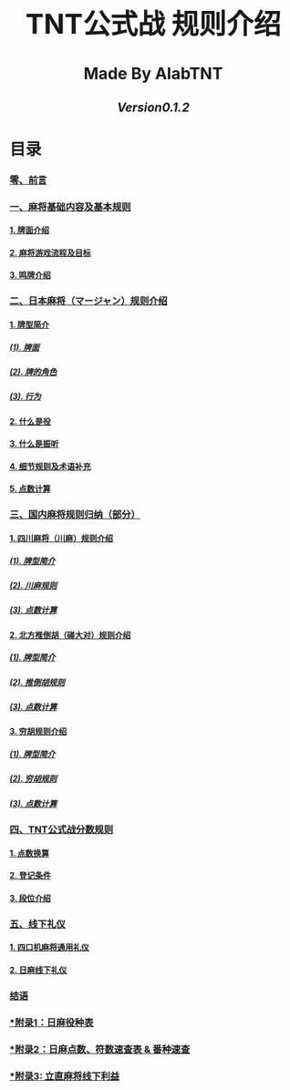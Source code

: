 
<center>

<font size=7> **TNT公式战 规则介绍** </font>

# **Made By AlabTNT**

## *Version0.1.2*

</center>


# **目录**

### [零、前言](./tutorial/0.0.md)

### [一、麻将基础内容及基本规则](./tutorial/1.0.md)

#### [1. 牌面介绍](./tutorial/1.0.md/#1.1)
#### [2. 麻将游戏流程及目标](./tutorial/1.0.md/#1.2)
#### [3. 鸣牌介绍](./tutorial/1.0.md/#1.3)

### [二、日本麻将（マージャン）规则介绍](./tutorial/2.0.md)

#### [1. 牌型简介](./tutorial/2.0.md/#2.1)
##### [(1). 牌面](./tutorial/2.0.md/#2.1.1)
##### [(2). 牌的角色](./tutorial/2.0.md/#2.1.2)
##### [(3). 行为](./tutorial/2.0.md/#2.1.3)
#### [2. 什么是役](./tutorial/2.0.md/#2.2)
#### [3. 什么是振听](./tutorial/2.0.md/#2.3)
#### [4. 细节规则及术语补充](./tutorial/2.0.md/#2.4)
#### [5. 点数计算](./tutorial/2.0.md/#2.5)

### [三、国内麻将规则归纳（部分）](./tutorial/3.0.md)

#### [1. 四川麻将（川麻）规则介绍](./tutorial/3.0.md/#3.1)

##### [(1). 牌型简介](./tutorial/3.0.md/#3.1.1)
##### [(2). 川麻规则](./tutorial/3.0.md/#3.1.2)
##### [(3). 点数计算](./tutorial/3.0.md/#3.1.3)

#### [2. 北方推倒胡（碰大对）规则介绍](./tutorial/3.0.md/#3.2)

##### [(1). 牌型简介](./tutorial/3.0.md/#3.2.1)
##### [(2). 推倒胡规则](./tutorial/3.0.md/#3.2.2)
##### [(3). 点数计算](./tutorial/3.0.md/#3.2.3)

#### [3. 穷胡规则介绍](./tutorial/3.0.md/#3.3)

##### [(1). 牌型简介](./tutorial/3.0.md/#3.3.1)
##### [(2). 穷胡规则](./tutorial/3.0.md/#3.3.2)
##### [(3). 点数计算](./tutorial/3.0.md/#3.3.3)

### [四、TNT公式战分数规则](./tutorial/4.0.md)

#### [1. 点数换算](./tutorial/4.0.md/#4.1)
#### [2. 登记条件](./tutorial/4.0.md/#4.2)
#### [3. 段位介绍](./tutorial/4.0.md/#4.3)

### [五、线下礼仪](./tutorial/5.0.md)

#### [1. 四口机麻将通用礼仪](./tutorial/5.0.md/#5.1)
#### [2. 日麻线下礼仪](./tutorial/5.0.md/#5.2)

### [结语](./tutorial/end.md)

### [\*附录1：日麻役种表](./tutorial/app.1.md)
### [\*附录2：日麻点数、符数速查表 & 番种速查](./tutorial/app.2.md)
### [\*附录3: 立直麻将线下利益](./tutorial/app.3.md)
